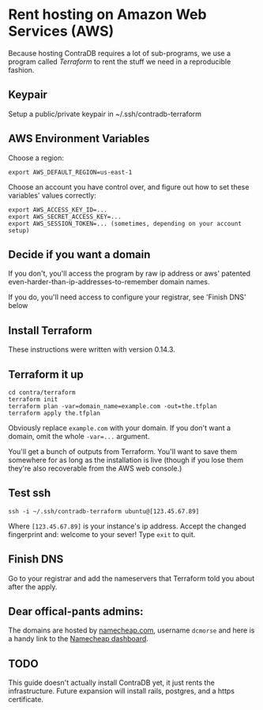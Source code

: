# Rent hosting on Amazon Web Services (AWS)

Because hosting ContraDB requires a lot of sub-programs, we use a
program called _Terraform_ to rent the stuff we need in a reproducible
fashion.

## Keypair

Setup a public/private keypair in ~/.ssh/contradb-terraform


## AWS Environment Variables

Choose a region:

```
export AWS_DEFAULT_REGION=us-east-1
```

Choose an account you have control over, and figure out how to set these variables' values correctly:

```
export AWS_ACCESS_KEY_ID=...
export AWS_SECRET_ACCESS_KEY=...
export AWS_SESSION_TOKEN=... (sometimes, depending on your account setup)
```

## Decide if you want a domain

If you don't, you'll access the program by raw ip address or aws'
patented even-harder-than-ip-addresses-to-remember domain names.

If you do, you'll need access to configure your registrar, see 'Finish DNS' below


## Install Terraform

These instructions were written with version 0.14.3.

## Terraform it up

```
cd contra/terraform
terraform init
terraform plan -var=domain_name=example.com -out=the.tfplan
terraform apply the.tfplan
```
Obviously replace `example.com` with your domain. If you don't want a domain, omit the whole `-var=...` argument.

You'll get a bunch of outputs from Terraform. You'll want to save them
somewhere for as long as the installation is live (though if you lose
them they're also recoverable from the AWS web console.)

## Test ssh

```
ssh -i ~/.ssh/contradb-terraform ubuntu@[123.45.67.89]
```

Where `[123.45.67.89]` is your instance's ip address. Accept the
changed fingerprint and: welcome to your sever! Type `exit` to quit.

## Finish DNS

Go to your registrar and add the nameservers that Terraform told you about after the apply.

## Dear offical-pants admins:

The domains are hosted by [namecheap.com](https://namecheap.com),
username `dcmorse` and here is a handy link to the [Namecheap
dashboard](https://ap.www.namecheap.com/dashboard).

## TODO

This guide doesn't actually install ContraDB yet, it just rents the infrastructure.
Future expansion will install rails, postgres, and a https certificate.
